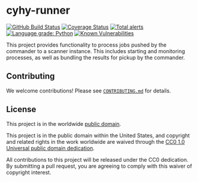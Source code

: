 # cyhy-runner #

[![GitHub Build Status](https://github.com/cisagov/cyhy-runner/workflows/build/badge.svg)](https://github.com/cisagov/cyhy-runner/actions)
[![Coverage Status](https://coveralls.io/repos/github/cisagov/cyhy-runner/badge.svg?branch=develop)](https://coveralls.io/github/cisagov/cyhy-runner?branch=develop)
[![Total alerts](https://img.shields.io/lgtm/alerts/g/cisagov/cyhy-runner.svg?logo=lgtm&logoWidth=18)](https://lgtm.com/projects/g/cisagov/cyhy-runner/alerts/)
[![Language grade: Python](https://img.shields.io/lgtm/grade/python/g/cisagov/cyhy-runner.svg?logo=lgtm&logoWidth=18)](https://lgtm.com/projects/g/cisagov/cyhy-runner/context:python)
[![Known Vulnerabilities](https://snyk.io/test/github/cisagov/cyhy-runner/develop/badge.svg)](https://snyk.io/test/github/cisagov/cyhy-runner)

This project provides functionality to process jobs pushed by the commander to a
scanner instance. This includes starting and monitoring processes, as well as
bundling the results for pickup by the commander.

## Contributing ##

We welcome contributions!  Please see [`CONTRIBUTING.md`](CONTRIBUTING.md) for
details.

## License ##

This project is in the worldwide [public domain](LICENSE).

This project is in the public domain within the United States, and
copyright and related rights in the work worldwide are waived through
the [CC0 1.0 Universal public domain
dedication](https://creativecommons.org/publicdomain/zero/1.0/).

All contributions to this project will be released under the CC0
dedication. By submitting a pull request, you are agreeing to comply
with this waiver of copyright interest.
